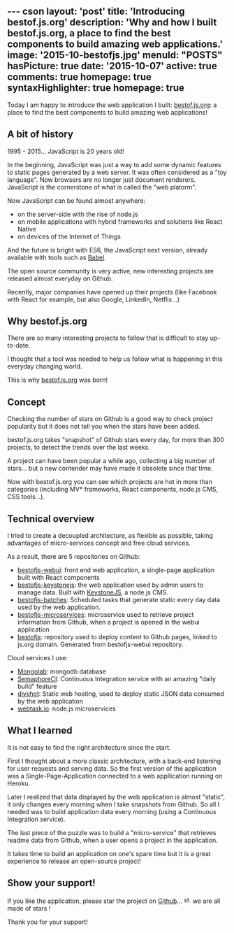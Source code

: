 --- cson
layout: 'post'
title: 'Introducing bestof.js.org'
description: 'Why and how I built bestof.js.org, a place to find the best components to build amazing web applications.'
image: '2015-10-bestofjs.jpg'
menuId: "POSTS"
hasPicture: true
date: '2015-10-07'
active: true
comments: true
homepage: true
syntaxHighlighter: true
homepage: true
---
Today I am happy to introduce the web application I built: [bestof.js.org](http://bestof.js.org/): a place to find the best components to build amazing web applications!


## A bit of history

1995 - 2015... JavaScript is 20 years old!

In the beginning, JavaScript was just a way to add some dynamic features to static pages generated by a web server. It was often considered as a "toy language".
Now browsers are no longer just document renderers.
JavaScript is the cornerstone of what is called the "web platorm".

Now JavaScript can be found almost anywhere: 

* on the server-side with the rise of node.js 
* on mobile applications with hybrid frameworks and solutions like React Native
* on devices of the Internet of Things

And the future is bright with ES6, the JavaScript next version, already available with tools such as [Babel](http://babeljs.io/).

The open source community is very active, new interesting projects are released almost everyday on Github.

Recently, major companies have opened up their projects (like Facebook with React for example, but also Google, LinkedIn, Netflix...)

## Why bestof.js.org

There are so many interesting projects to follow that is difficult to stay up-to-date.

I thought that a tool was needed to help us follow what is happening in this everyday changing world.

This is why [bestof.js.org](http://bestof.js.org/) was born!
  
## Concept

Checking the number of stars on Github is a good way to check project popularity but it does not tell you when the stars have been added.

bestof.js.org takes "snapshot" of Github stars every day, for more than 300 projects, to detect the trends over the last weeks.

A project can have been popular a while ago, collecting a big number of stars... but a new contender may have made it obsolete since that time.

Now with bestof.js.org you can see which projects are hot in more than categories (including MV* frameworks, React components, node.js CMS, CSS tools...).

## Technical overview

I tried to create a decoupled architecture, as flexible as possible, taking advantages of micro-services concept and free cloud services.

As a result, there are 5 repositories on Github:

* [bestofjs-webui](https://github.com/michaelrambeau/bestofjs-webui): front end web application, a single-page application built with React components
* [bestofjs-keystonejs](https://github.com/michaelrambeau/bestofjs-keystonejs): the web application used by admin users to manage data. Built with [KeystoneJS](http://keystonejs.com/), a node.js CMS.
* [bestofjs-batches](https://github.com/michaelrambeau/bestofjs-batches): Scheduled tasks that generate static every day data used by the web application.
* [bestofjs-microservices](https://github.com/michaelrambeau/microservices): microservice used to retrieve project information from Github, when a project is opened in the webui application
* [bestofjs](https://github.com/michaelrambeau/bestofjs): repository used to deploy content to Github pages, linked to js.org domain. Generated from bestofjs-webui repository.

Cloud services I use:

* [Mongolab](https://mongolab.com/): mongodb database
* [SemaphoreCI](https://semaphoreci.com/): Continuous Integration service with an amazing "daily build" feature
* [divshot](https://divshot.com/): Static web hosting, used to deploy static JSON data consumed by the web application
* [webtask.io](https://webtask.io/): node.js microservices

## What I learned

It is not easy to find the right architecture since the start.

First I thought about a more classic architecture, with a back-end listening for user requests and serving data. So the first version of the application was a Single-Page-Application connected to a web appllication running on Heroku.

Later I realized that data displayed by the web application is almost "static", it only changes every morning when I take snapshots from Github. So all I needed was to build application data every morning (using a Continuous Integration service).

The last piece of the puzzle was to build a "micro-service" that retrieves readme data from Github, when a user opens a project in the application.

It takes time to build an application on one's spare time but it is a great experience to release an open-source project!


## Show your support!

If you like the application, please star the project on [Github](https://github.com/michaelrambeau/bestofjs-webui)...
<img src="http://bestof.js.org/images/star.png" width="16" height="16" alt="star">
 we are all made of stars !

Thank you for your support!
